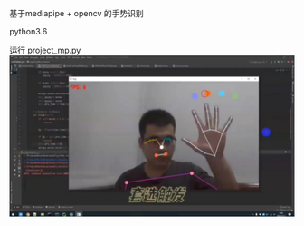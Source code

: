 基于mediapipe + opencv 的手势识别

python3.6

运行 project_mp.py
![Image](https://github.com/dragon9708/ai1/blob/main/20220728163734.jpg)
